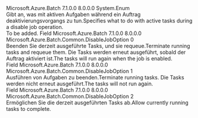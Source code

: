 <Type Name="DisableJobOption" FullName="Microsoft.Azure.Batch.Common.DisableJobOption">
  <TypeSignature Language="C#" Value="public enum DisableJobOption" />
  <TypeSignature Language="ILAsm" Value=".class public auto ansi sealed DisableJobOption extends System.Enum" />
  <TypeSignature Language="DocId" Value="T:Microsoft.Azure.Batch.Common.DisableJobOption" />
  <TypeSignature Language="VB.NET" Value="Public Enum DisableJobOption" />
  <TypeSignature Language="F#" Value="type DisableJobOption = " />
  <AssemblyInfo>
    <AssemblyName>Microsoft.Azure.Batch</AssemblyName>
    <AssemblyVersion>7.1.0.0</AssemblyVersion>
    <AssemblyVersion>8.0.0.0</AssemblyVersion>
  </AssemblyInfo>
  <Base>
    <BaseTypeName>System.Enum</BaseTypeName>
  </Base>
  <Docs>
    <summary>
            <span data-ttu-id="ad15d-101">Gibt an, was mit aktiven Aufgaben während ein Auftrag deaktivierungsvorgangs zu tun.</span><span class="sxs-lookup"><span data-stu-id="ad15d-101">Specifies what to do with active tasks during a disable job operation.</span></span>
            </summary>
    <remarks>To be added.</remarks>
  </Docs>
  <Members>
    <Member MemberName="Requeue">
      <MemberSignature Language="C#" Value="Requeue" />
      <MemberSignature Language="ILAsm" Value=".field public static literal valuetype Microsoft.Azure.Batch.Common.DisableJobOption Requeue = int32(0)" />
      <MemberSignature Language="DocId" Value="F:Microsoft.Azure.Batch.Common.DisableJobOption.Requeue" />
      <MemberSignature Language="VB.NET" Value="Requeue" />
      <MemberSignature Language="F#" Value="Requeue = 0" Usage="Microsoft.Azure.Batch.Common.DisableJobOption.Requeue" />
      <MemberType>Field</MemberType>
      <AssemblyInfo>
        <AssemblyName>Microsoft.Azure.Batch</AssemblyName>
        <AssemblyVersion>7.1.0.0</AssemblyVersion>
        <AssemblyVersion>8.0.0.0</AssemblyVersion>
      </AssemblyInfo>
      <ReturnValue>
        <ReturnType>Microsoft.Azure.Batch.Common.DisableJobOption</ReturnType>
      </ReturnValue>
      <MemberValue>0</MemberValue>
      <Docs>
        <summary>
            <span data-ttu-id="ad15d-102">Beenden Sie derzeit ausgeführte Tasks, und sie requeue.</span><span class="sxs-lookup"><span data-stu-id="ad15d-102">Terminate running tasks and requeue them.</span></span> <span data-ttu-id="ad15d-103">Die Tasks werden erneut ausgeführt, sobald der Auftrag aktiviert ist.</span><span class="sxs-lookup"><span data-stu-id="ad15d-103">The tasks will run again when the job is enabled.</span></span>
            </summary>
      </Docs>
    </Member>
    <Member MemberName="Terminate">
      <MemberSignature Language="C#" Value="Terminate" />
      <MemberSignature Language="ILAsm" Value=".field public static literal valuetype Microsoft.Azure.Batch.Common.DisableJobOption Terminate = int32(1)" />
      <MemberSignature Language="DocId" Value="F:Microsoft.Azure.Batch.Common.DisableJobOption.Terminate" />
      <MemberSignature Language="VB.NET" Value="Terminate" />
      <MemberSignature Language="F#" Value="Terminate = 1" Usage="Microsoft.Azure.Batch.Common.DisableJobOption.Terminate" />
      <MemberType>Field</MemberType>
      <AssemblyInfo>
        <AssemblyName>Microsoft.Azure.Batch</AssemblyName>
        <AssemblyVersion>7.1.0.0</AssemblyVersion>
        <AssemblyVersion>8.0.0.0</AssemblyVersion>
      </AssemblyInfo>
      <ReturnValue>
        <ReturnType>Microsoft.Azure.Batch.Common.DisableJobOption</ReturnType>
      </ReturnValue>
      <MemberValue>1</MemberValue>
      <Docs>
        <summary>
            <span data-ttu-id="ad15d-104">Ausführen von Aufgaben zu beenden.</span><span class="sxs-lookup"><span data-stu-id="ad15d-104">Terminate running tasks.</span></span> <span data-ttu-id="ad15d-105">Die Tasks werden nicht erneut ausgeführt.</span><span class="sxs-lookup"><span data-stu-id="ad15d-105">The tasks will not run again.</span></span>
            </summary>
      </Docs>
    </Member>
    <Member MemberName="Wait">
      <MemberSignature Language="C#" Value="Wait" />
      <MemberSignature Language="ILAsm" Value=".field public static literal valuetype Microsoft.Azure.Batch.Common.DisableJobOption Wait = int32(2)" />
      <MemberSignature Language="DocId" Value="F:Microsoft.Azure.Batch.Common.DisableJobOption.Wait" />
      <MemberSignature Language="VB.NET" Value="Wait" />
      <MemberSignature Language="F#" Value="Wait = 2" Usage="Microsoft.Azure.Batch.Common.DisableJobOption.Wait" />
      <MemberType>Field</MemberType>
      <AssemblyInfo>
        <AssemblyName>Microsoft.Azure.Batch</AssemblyName>
        <AssemblyVersion>7.1.0.0</AssemblyVersion>
        <AssemblyVersion>8.0.0.0</AssemblyVersion>
      </AssemblyInfo>
      <ReturnValue>
        <ReturnType>Microsoft.Azure.Batch.Common.DisableJobOption</ReturnType>
      </ReturnValue>
      <MemberValue>2</MemberValue>
      <Docs>
        <summary>
            <span data-ttu-id="ad15d-106">Ermöglichen Sie die derzeit ausgeführten Tasks ab.</span><span class="sxs-lookup"><span data-stu-id="ad15d-106">Allow currently running tasks to complete.</span></span>
            </summary>
      </Docs>
    </Member>
  </Members>
</Type>